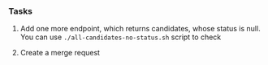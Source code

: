 ### Tasks

1. Add one more endpoint, which returns candidates, whose status is null. 
You can use `./all-candidates-no-status.sh` script to check

2. Create a merge request